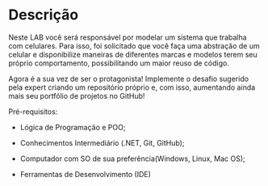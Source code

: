 # Descrição
Neste LAB você será responsável por modelar um sistema que trabalha com celulares. Para isso, foi solicitado que você faça uma abstração de um celular e disponibilize maneiras de diferentes marcas e modelos terem seu próprio comportamento, possibilitando um maior reuso de código.

Agora é a sua vez de ser o protagonista! Implemente o desafio sugerido pela expert criando um repositório próprio e, com isso, aumentando ainda mais seu portfólio de projetos no GitHub!

Pré-requisitos:

- Lógica de Programação e POO;

- Conhecimentos Intermediário (.NET, Git, GitHub);

- Computador com SO de sua preferência(Windows, Linux, Mac OS);

- Ferramentas de Desenvolvimento (IDE)